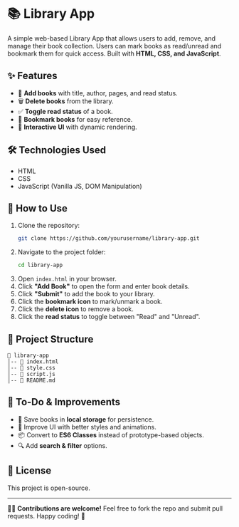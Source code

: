 # 📚 Library App

A simple web-based Library App that allows users to add, remove, and manage their book collection. Users can mark books as read/unread and bookmark them for quick access. Built with **HTML, CSS, and JavaScript**.

## ✨ Features
- 📖 **Add books** with title, author, pages, and read status.
- 🗑️ **Delete books** from the library.
- ✅ **Toggle read status** of a book.
- 🔖 **Bookmark books** for easy reference.
- 🎨 **Interactive UI** with dynamic rendering.

## 🛠️ Technologies Used
- HTML
- CSS
- JavaScript (Vanilla JS, DOM Manipulation)

## 🚀 How to Use

1. Clone the repository:
   ```sh
   git clone https://github.com/yourusername/library-app.git
   ```
2. Navigate to the project folder:
   ```sh
   cd library-app
   ```
3. Open `index.html` in your browser.
4. Click **"Add Book"** to open the form and enter book details.
5. Click **"Submit"** to add the book to your library.
6. Click the **bookmark icon** to mark/unmark a book.
7. Click the **delete icon** to remove a book.
8. Click the **read status** to toggle between "Read" and "Unread".

## 📂 Project Structure
```
📁 library-app
│-- 📄 index.html
│-- 📄 style.css
│-- 📄 script.js
│-- 📄 README.md
```

## 🎯 To-Do & Improvements
- 💾 Save books in **local storage** for persistence.
- 🎨 Improve UI with better styles and animations.
- 📦 Convert to **ES6 Classes** instead of prototype-based objects.
- 🔍 Add **search & filter** options.

## 📝 License
This project is open-source.

---
👨‍💻 **Contributions are welcome!** Feel free to fork the repo and submit pull requests. Happy coding! 🚀

